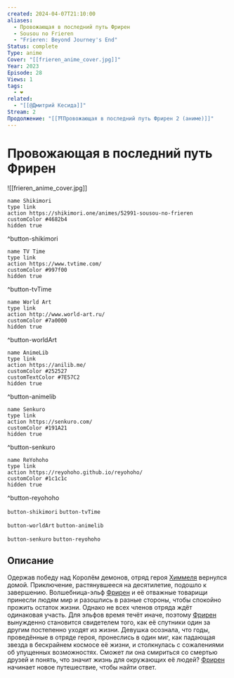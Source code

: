 ```yaml
---
created: 2024-04-07T21:10:00
aliases:
  - Провожающая в последний путь Фрирен
  - Sousou no Frieren
  - "Frieren: Beyond Journey's End"
Status: complete
Type: anime
Cover: "[[frieren_anime_cover.jpg]]"
Year: 2023
Episode: 28
Views: 1
tags:
  - ❤
related:
  - "[[@Дмитрий Кесида]]"
Stream: 2
Продолжение: "[[⛩️Провожающая в последний путь Фрирен 2 (аниме)]]"
---
```


# Провожающая в последний путь Фрирен

![[frieren_anime_cover.jpg]]

```button
name Shikimori
type link
action https://shikimori.one/animes/52991-sousou-no-frieren
customColor #4682b4
hidden true
```
^button-shikimori

```button
name TV Time
type link
action https://www.tvtime.com/
customColor #997f00
hidden true
```
^button-tvTime

```button
name World Art
type link
action http://www.world-art.ru/
customColor #7a0000
hidden true
```
^button-worldArt

```button
name AnimeLib
type link
action https://anilib.me/
customColor #252527
customTextColor #7E57C2
hidden true
```
^button-animelib

```button
name Senkuro
type link
action https://senkuro.com/
customColor #191A21
hidden true
```
^button-senkuro

```button
name ReYohoho
type link
action https://reyohoho.github.io/reyohoho/
customColor #1c1c1c
hidden true
```
^button-reyohoho

`button-shikimori` `button-tvTime`

`button-worldArt` `button-animelib`

`button-senkuro` `button-reyohoho`

## Описание

Одержав победу над Королём демонов, отряд героя [Химмеля](https://shikimori.one/characters/186854-himmel) вернулся домой. Приключение, растянувшееся на десятилетие, подошло к завершению. Волшебница-эльф [Фрирен](https://shikimori.one/characters/184947-frieren) и её отважные товарищи принесли людям мир и разошлись в разные стороны, чтобы спокойно прожить остаток жизни. Однако не всех членов отряда ждёт одинаковая участь. Для эльфов время течёт иначе, поэтому [Фрирен](https://shikimori.one/characters/184947-frieren) вынужденно становится свидетелем того, как её спутники один за другим постепенно уходят из жизни. Девушка осознала, что годы, проведённые в отряде героя, пронеслись в один миг, как падающая звезда в бескрайнем космосе её жизни, и столкнулась с сожалениями об упущенных возможностях. Сможет ли она смириться со смертью друзей и понять, что значит жизнь для окружающих её людей? [Фрирен](https://shikimori.one/characters/184947-frieren) начинает новое путешествие, чтобы найти ответ.
